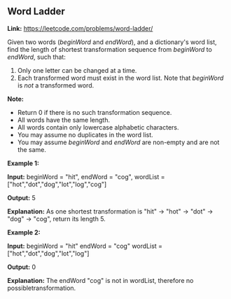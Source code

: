 ## Word Ladder

**Link:** https://leetcode.com/problems/word-ladder/

Given two words (_beginWord_ and _endWord_), and a dictionary's word list, find the length of shortest transformation sequence from _beginWord_ to _endWord_, such that:

1.  Only one letter can be changed at a time.
2.  Each transformed word must exist in the word list. Note that _beginWord_ is _not_ a transformed word.

**Note:**

*   Return 0 if there is no such transformation sequence.
*   All words have the same length.
*   All words contain only lowercase alphabetic characters.
*   You may assume no duplicates in the word list.
*   You may assume _beginWord_ and _endWord_ are non-empty and are not the same.

**Example 1:**

**Input:**
beginWord = "hit",
endWord = "cog",
wordList = \["hot","dot","dog","lot","log","cog"\]

**Output:** 5

**Explanation:** As one shortest transformation is "hit" -> "hot" -> "dot" -> "dog" -> "cog",
return its length 5.

**Example 2:**

**Input:**
beginWord = "hit"
endWord = "cog"
wordList = \["hot","dot","dog","lot","log"\]

**Output:** 0

**Explanation:** The endWord "cog" is not in wordList, therefore no possibletransformation.